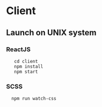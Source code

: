 # Client

## Launch on UNIX system

### ReactJS
```
   cd client
   npm install
   npm start
```

### SCSS
```
  npm run watch-css
```
